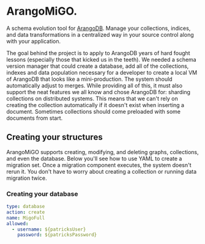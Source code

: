 # ArangoMiGO.

A schema evolution tool for [ArangoDB](https://arangodb.com/). Manage your collections, indices, 
and data transformations in a centralized way in your source control along with your application.

The goal behind the project is to apply to ArangoDB years of hard fought lessons (especially those 
that kicked us in the teeth). We needed a schema version manager that could create a database, add 
all of the collections, indexes and data population necessary for a developer to create a local VM 
of ArangoDB that looks like a mini-production. The system should automatically adjust to merges.
While providing all of this, it must also support the neat features we all know and chose ArangoDB for: 
sharding collections on distributed systems. This means that we can't rely on creating the collection 
automatically if it doesn't exist when inserting a document. Sometimes collections should come 
preloaded with some documents from start.


## Creating your structures

ArangoMiGO supports creating, modifying, and deleting graphs, collections, and even the database. 
Below you'll see how to use YAML to create a migration set. Once a migration component executes, 
the system doesn't rerun it. You don't have to worry about creating a collection or running data
migration twice.

### Creating your database
```yaml
type: database
action: create
name: MigoFull
allowed:
  - username: ${patricksUser}
    password: ${patricksPassword}

```